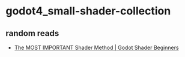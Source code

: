 # godot4_small-shader-collection


## random reads

 - [The MOST IMPORTANT Shader Method | Godot Shader Beginners](https://www.youtube.com/watch?v=OG-rRVpjxFw)
